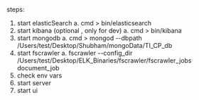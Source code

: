 steps:
1. start elasticSearch
    a. cmd > bin/elasticsearch
2. start kibana (optional , only for dev)
    a. cmd > bin/kibana
3. start mongodb
    a. cmd > mongod --dbpath /Users/test/Desktop/Shubham/mongoData/TI_CP_db
4. start fscrawler
    a. fscrawler --config_dir /Users/test/Desktop/ELK_Binaries/fscrawler/fscrawler_jobs document_job
5. check env vars
6. start server
7. start ui